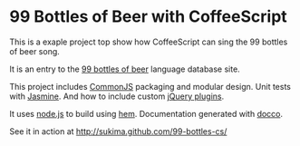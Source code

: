 99 Bottles of Beer with CoffeeScript
====================================

This is a exaple project top show how CoffeeScript can sing the 99 bottles of beer song.

It is an entry to the [99 bottles of beer][] language database site.

This project includes [CommonJS][] packaging and modular design. Unit tests with
[Jasmine][]. And how to include custom [jQuery plugins][].

It uses [node.js][] to build using [hem][]. Documentation generated with [docco][].

See it in action at http://sukima.github.com/99-bottles-cs/

[99 bottles of beer]: http://99-bottles-of-beer.net/
[CommonJS]: http://www.commonjs.org/
[jQuery plugins]: http://docs.jquery.com/Plugins/Authoring
[Jasmine]: http://pivotal.github.com/jasmine/
[node.js]: http://nodejs.org/
[hem]: http://spinejs.com/docs/hem
[docco]: http://jashkenas.github.com/docco/
